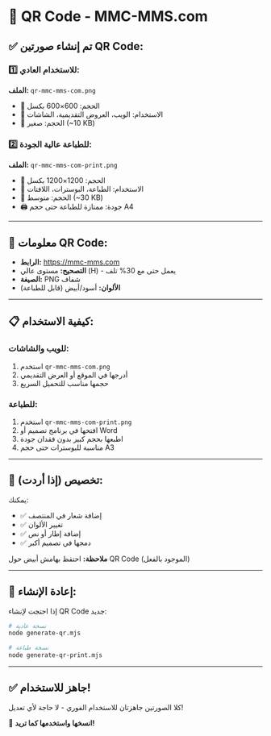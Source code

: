# 📱 QR Code - MMC-MMS.com

## ✅ تم إنشاء صورتين QR Code:

### 1️⃣ للاستخدام العادي:
**الملف:** `qr-mmc-mms-com.png`
- 📐 الحجم: 600×600 بكسل
- 🎯 الاستخدام: الويب، العروض التقديمية، الشاشات
- 💾 الحجم: صغير (~10 KB)

### 2️⃣ للطباعة عالية الجودة:
**الملف:** `qr-mmc-mms-com-print.png`
- 📐 الحجم: 1200×1200 بكسل
- 🎯 الاستخدام: الطباعة، البوسترات، اللافتات
- 💾 الحجم: متوسط (~30 KB)
- 🖨️ جودة: ممتازة للطباعة حتى حجم A4

---

## 🔗 معلومات QR Code:

- **الرابط:** https://mmc-mms.com
- **التصحيح:** مستوى عالي (H) - يعمل حتى مع 30% تلف
- **الصيغة:** PNG شفاف
- **الألوان:** أسود/أبيض (قابل للطباعة)

---

## 📋 كيفية الاستخدام:

### للويب والشاشات:
1. استخدم `qr-mmc-mms-com.png`
2. أدرجها في الموقع أو العرض التقديمي
3. حجمها مناسب للتحميل السريع

### للطباعة:
1. استخدم `qr-mmc-mms-com-print.png`
2. افتحها في برنامج تصميم أو Word
3. اطبعها بحجم كبير بدون فقدان جودة
4. مناسبة للبوسترات حتى حجم A3

---

## 🎨 تخصيص (إذا أردت):

يمكنك:
- ✅ إضافة شعار في المنتصف
- ✅ تغيير الألوان
- ✅ إضافة إطار أو نص
- ✅ دمجها في تصميم أكبر

**ملاحظة:** احتفظ بهامش أبيض حول QR Code (الموجود بالفعل)

---

## 🔄 إعادة الإنشاء:

إذا احتجت لإنشاء QR Code جديد:

```bash
# نسخة عادية
node generate-qr.mjs

# نسخة طباعة
node generate-qr-print.mjs
```

---

## ✅ جاهز للاستخدام!

كلا الصورتين جاهزتان للاستخدام الفوري - لا حاجة لأي تعديل!

🎉 **انسخها واستخدمها كما تريد!**
